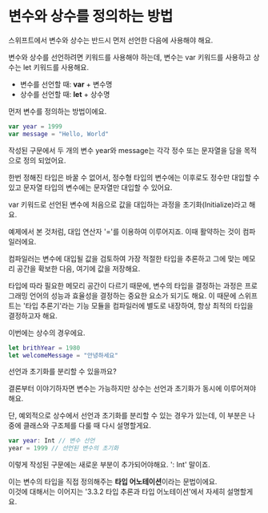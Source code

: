 # 변수와 상수를 정의하는 방법

스위프트에서 변수와 상수는 반드시 먼저 선언한 다음에 사용해야 해요.

변수와 상수를 선언하려면 키워드를 사용해야 하는데, 변수는 var 키워드를 사용하고 상수는 let 키워드를 사용해요.

- 변수를 선언할 때: **var** + 변수명
- 상수를 선언할 때: **let** + 상수명

먼저 변수를 정의하는 방법이에요.

```swift
var year = 1999
var message = "Hello, World"
```

작성된 구문에서 두 개의 변수 year와 message는 각각 정수 또는 문자열을 담을 목적으로 정의 되었어요.

한번 정해진 타입은 바꿀 수 없어서, 정수형 타입의 변수에는 이후로도 정수만 대입할 수 있고 문자열 타입의 변수에는 문자열만 대입할 수 있어요.

var 키워드로 선언된 변수에 처음으로 값을 대입하는 과정을 초기화(Initialize)라고 해요.

예제에서 본 것처럼, 대입 연산자 '='를 이용하여 이루어지죠. 이때 활약하는 것이 컴파일러에요.

컴파일러는 변수에 대입될 값을 검토하여 가장 적절한 타입을 추론하고 그에 맞는 메모리 공간을 확보한 다음, 여기에 값을 저장해요.

타입에 따라 필요한 메모리 공간이 다르기 때문에, 변수의 타입을 결정하는 과정은 프로그래밍 언어의 성능과 효율성을 결정하는 중요한 요소가 되기도 해요. 이 때문에 스위프트는 '타입 추론기'라는 기능 모듈을 컴파일러에 별도로 내장하여, 항상 최적의 타입을 결정하고자 해요.

이번에는 상수의 경우에요.

```swift
let brithYear = 1980
let welcomeMessage = "안녕하세요"
```

선언과 초기화를 분리할 수 있을까요?

결론부터 이야기하자면 변수는 가능하지만 상수는 선언과 초기화가 동시에 이루어져야 해요.

단, 예외적으로 상수에서 선언과 초기화를 분리할 수 있는 경우가 있는데, 이 부분은 나중에 클래스와 구조체를 다룰 때 다시 설명할게요.

```swift
var year: Int // 변수 선언
year = 1999 // 선언된 변수의 초기화
```

이렇게 작성된 구문에는 새로운 부분이 추가되어야해요. ': Int' 말이죠.

이는 변수의 타입을 직접 정의해주는 **타입 어노테이션**이라는 문법이에요.<br>
이것에 대해서는 이어지는 '3.3.2 타입 추론과 타입 어노테이션'에서 자세히 설명할게요.
